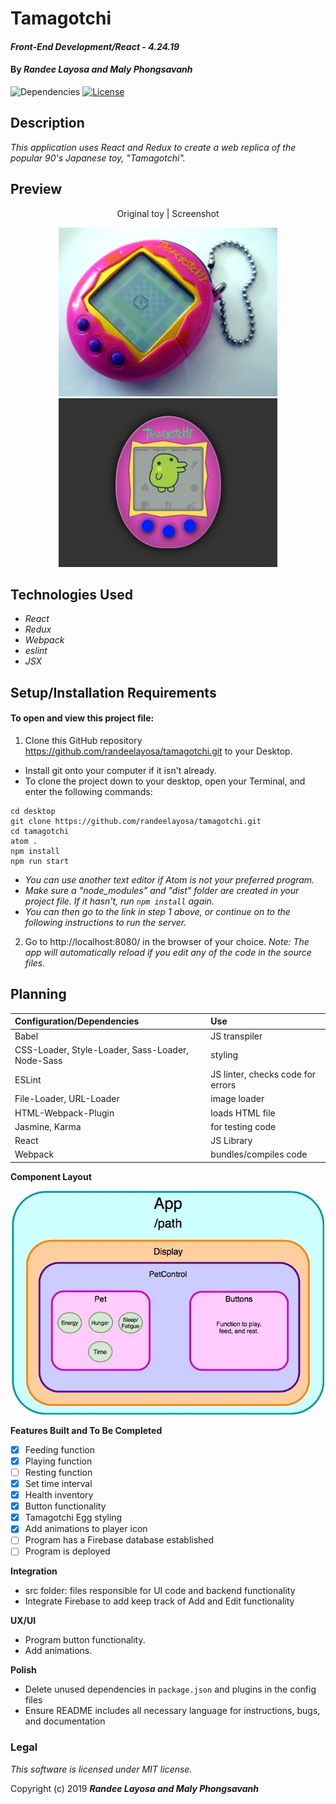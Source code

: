 # Tamagotchi

#### _Front-End Development/React - 4.24.19_

#### By _**Randee Layosa and Maly Phongsavanh**_

![Dependencies](https://img.shields.io/badge/dependencies-up%20to%20date-brightgreen.svg)
[![License](https://img.shields.io/badge/license-MIT-blue.svg)](https://opensource.org/licenses/MIT)

## Description

_This application uses React and Redux to create a web replica of the popular 90's Japanese toy, "Tamagotchi"._

## Preview
<p align="center">Original toy | Screenshot</p>
<p align="center">
<img src="src/assets/images/toy.jpeg" width="350" height="270" title="image of original toy">
<img src="src/assets/images/tamagotchi.png" width="350" height="270" title="screenshot">
</p>

## Technologies Used

  * _React_
  * _Redux_
  * _Webpack_
  * _eslint_
  * _JSX_

## Setup/Installation Requirements

#### To open and view this project file:
1. Clone this GitHub repository https://github.com/randeelayosa/tamagotchi.git to your Desktop.
  * Install git onto your computer if it isn't already.
  * To clone the project down to your desktop, open your Terminal, and enter the following commands:
  ```
  cd desktop
  git clone https://github.com/randeelayosa/tamagotchi.git
  cd tamagotchi
  atom .
  npm install
  npm run start
  ```
  * _You can use another text editor if Atom is not your preferred program._
  * _Make sure a "node_modules" and "dist" folder are created in your project file. If it hasn't, run `npm install` again._
  * _You can then go to the link in step 1 above, or continue on to the following instructions to run the server._
2. Go to http://localhost:8080/ in the browser of your choice. _Note: The app will automatically reload if you edit any of the code in the source files._


## Planning

  | **Configuration/Dependencies** | **Use** |
| :-------------     | :------------- |
| Babel | JS transpiler |
| CSS-Loader, Style-Loader, Sass-Loader, Node-Sass | styling |
| ESLint | JS linter, checks code for errors |
| File-Loader, URL-Loader | image loader |
| HTML-Webpack-Plugin | loads HTML file |
| Jasmine, Karma | for testing code |
| React | JS Library |
| Webpack | bundles/compiles code |

**Component Layout**

<p align="center">
  <img src="src/assets/images/diagram.jpg" width="500" height="358" title="Tamagotchi Component Structure">
</p>

**Features Built and To Be Completed**
- [x] Feeding function
- [x] Playing function
- [ ] Resting function
- [x] Set time interval
- [x] Health inventory
- [x] Button functionality
- [x] Tamagotchi Egg styling
- [x] Add animations to player icon
- [ ] Program has a Firebase database established
- [ ] Program is deployed

**Integration**
  * src folder: files responsible for UI code and backend functionality
  * Integrate Firebase to add keep track of Add and Edit functionality

**UX/UI**
  * Program button functionality.
  * Add animations.

**Polish**
  * Delete unused dependencies in `package.json` and plugins in the config files
  * Ensure README includes all necessary language for instructions, bugs, and documentation

### Legal

*This software is licensed under MIT license.*

Copyright (c) 2019 **_Randee Layosa and Maly Phongsavanh_**
